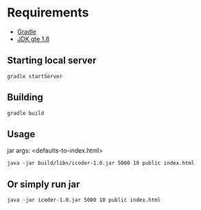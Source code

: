 # Requirements 

* [Gradle](https://gradle.org/)
* [JDK gte 1.8](https://openjdk.java.net/install/)

## Starting local server
```
gradle startServer
```

## Building

```
gradle build
```
## Usage
jar args:
<port> <threads> <public-folder> <defaults-to-index.html>

```
java -jar build/libs/icoder-1.0.jar 5000 10 public index.html
```

## Or simply run jar
```
java -jar icoder-1.0.jar 5000 10 public index.html
```